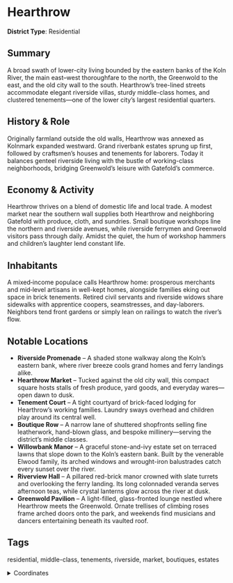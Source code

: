 # Hearthrow

**District Type**: Residential

## Summary

A broad swath of lower-city living bounded by the eastern banks of the Koln River, the main east–west thoroughfare to the north, the Greenwold to the east, and the old city wall to the south. Hearthrow’s tree-lined streets accommodate elegant riverside villas, sturdy middle-class homes, and clustered tenements—one of the lower city’s largest residential quarters.

## History & Role

Originally farmland outside the old walls, Hearthrow was annexed as Kolnmark expanded westward. Grand riverbank estates sprung up first, followed by craftsmen’s houses and tenements for laborers. Today it balances genteel riverside living with the bustle of working-class neighborhoods, bridging Greenwold’s leisure with Gatefold’s commerce.

## Economy & Activity

Hearthrow thrives on a blend of domestic life and local trade. A modest market near the southern wall supplies both Hearthrow and neighboring Gatefold with produce, cloth, and sundries. Small boutique workshops line the northern and riverside avenues, while riverside ferrymen and Greenwold visitors pass through daily. Amidst the quiet, the hum of workshop hammers and children’s laughter lend constant life.

## Inhabitants

A mixed‐income populace calls Hearthrow home: prosperous merchants and mid‐level artisans in well-kept homes, alongside families eking out space in brick tenements. Retired civil servants and riverside widows share sidewalks with apprentice coopers, seamstresses, and day-laborers. Neighbors tend front gardens or simply lean on railings to watch the river’s flow.

## Notable Locations

- **Riverside Promenade** – A shaded stone walkway along the Koln’s eastern bank, where river breeze cools grand homes and ferry landings alike.  
- **Hearthrow Market** – Tucked against the old city wall, this compact square hosts stalls of fresh produce, yard goods, and everyday wares—open dawn to dusk.  
- **Tenement Court** – A tight courtyard of brick-faced lodging for Hearthrow’s working families. Laundry sways overhead and children play around its central well.  
- **Boutique Row** – A narrow lane of shuttered shopfronts selling fine leatherwork, hand-blown glass, and bespoke millinery—serving the district’s middle classes.
- **Willowbank Manor** – A graceful stone-and-ivy estate set on terraced lawns that slope down to the Koln’s eastern bank. Built by the venerable Elwood family, its arched windows and wrought-iron balustrades catch every sunset over the river.  
- **Riverview Hall** – A pillared red-brick manor crowned with slate turrets and overlooking the ferry landing. Its long colonnaded veranda serves afternoon teas, while crystal lanterns glow across the river at dusk.  
- **Greenwold Pavilion** – A light-filled, glass-fronted lounge nestled where Hearthrow meets the Greenwold. Ornate trellises of climbing roses frame arched doors onto the park, and weekends find musicians and dancers entertaining beneath its vaulted roof.

## Tags  
residential, middle-class, tenements, riverside, market, boutiques, estates

<details>
<summary>Coordinates</summary>

- [2333,4242]
- [2307,4268]
- [2239,4484]
- [2227,4576]
- [2149,4708]
- [2183,4838]
- [2199,5010]
- [2671,5018]
- [3297,5328]
- [3361,5486]
- [3391,5496]
- [3391,5230]
- [3439,5226]
- [3441,5190]
- [3511,5188]
- [3515,5086]
- [3609,5080]
- [3615,4898]
- [3691,4884]
- [3819,4688]
- [3867,4672]
- [3867,4384]
- [3805,4328]
- [3605,4228]

</details>
